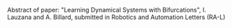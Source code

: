 Abstract of paper:
"Learning Dynamical Systems with Bifurcations", I. Lauzana and A. Billard, submitted in Robotics and Automation Letters (RA-L)